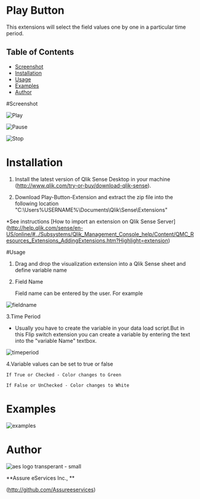 # Play Button

This extensions will select the field values one by one in a particular time period.

## Table of Contents
* [Screenshot](#screenshot)
* [Installation](#installation)
* [Usage](#usage)
* [Examples](#Examples)
* [Author](#author)



#Screenshot

![Play](https://user-images.githubusercontent.com/18327523/33879680-30c473ce-df55-11e7-8b91-86b27fd19bf0.png)

![Pause](https://user-images.githubusercontent.com/18327523/33879715-4b289470-df55-11e7-8eea-466a90f044b4.png)

![Stop](https://user-images.githubusercontent.com/18327523/33879733-5ab1c52e-df55-11e7-92bf-7d651eecb987.png)


# Installation

1. Install the latest version of Qlik Sense Desktop in your machine (http://www.qlik.com/try-or-buy/download-qlik-sense).

2. Download Play-Button-Extension and extract the zip file into the following location "C:\Users\%USERNAME%\Documents\Qlik\Sense\Extensions\"

*See instructions 
[How to import an extension on Qlik Sense Server]
(http://help.qlik.com/sense/en-US/online/#../Subsystems/Qlik_Management_Console_help/Content/QMC_Resources_Extensions_AddingExtensions.htm?Highlight=extension)

#Usage

1. Drag and drop the visualization extension into a Qlik Sense sheet and define variable name

2. Field Name

	Field name can be entered by the user. For example

![fieldname](https://user-images.githubusercontent.com/18327523/33880302-3d319496-df57-11e7-92bc-d74cff018c25.png) 

3.Time Period

- Usually you have to create the variable in your data load script.But in this Flip switch extension you can create a variable by entering the text into the "variable Name" textbox.  
	

 ![timeperiod](https://user-images.githubusercontent.com/18327523/33880332-50a24fd4-df57-11e7-808c-f59140c0706e.png)
 
4.Variable values can be set to true or false
	
	If True or Checked - Color changes to Green

	If False or UnChecked - Color changes to White
 
# Examples
 
![examples](https://cloud.githubusercontent.com/assets/18327523/14352200/f35986c0-fcf0-11e5-93d2-7772e06c015e.png)
	
# Author

![aes logo transperant - small](https://cloud.githubusercontent.com/assets/18327523/14427159/d6e64e9c-0010-11e6-9532-d4682e9ea0a0.png)

**Assure eServices Inc., **

(http://github.com/Assureeservices)

